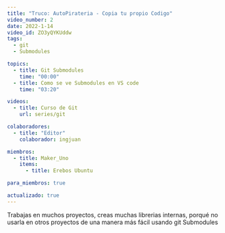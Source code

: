 ```yaml
---
title: "Truco: AutoPirateria - Copia tu propio Codigo"
video_number: 2
date: 2022-1-14
video_id: ZO3yQYKUddw
tags:
  - git
  - Submodules

topics:
  - title: Git Submodules
    time: "00:00"
  - title: Como se ve Submodules en VS code
    time: "03:20"

videos:
  - title: Curso de Git
    url: series/git

colaboradores:
  - title: "Editor"
    colaborador: ingjuan

miembros:
  - title: Maker_Uno
    items:
      - title: Erebos Ubuntu

para_miembros: true

actualizado: true
---
```


Trabajas en muchos proyectos, creas muchas librerias internas, porqué no usarla en otros proyectos de una manera más fácil usando git Submodules
